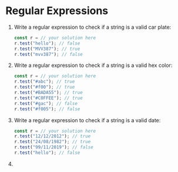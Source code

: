 # Regular Expressions

1. Write a regular expression to check if a string is a valid car plate:
    ```javascript
    const r = // your solution here
    r.test("hello"); // false
    r.test("MVV387"); // true
    r.test("mvv387"); // false
    ```

2. Write a regular expression to check if a string is a valid hex color:
    ```javascript
    const r = // your solution here
    r.test("#abc"); // true
    r.test("#f00"); // true
    r.test("#BADA55"); // true
    r.test("#C0FFEE"); // true
    r.test("#gac"); // false
    r.test("#f005"); // false
    ```

3. Write a regular expression to check if a string is a valid date:
    ```javascript
    const r = // your solution here
    r.test("12/12/2012"); // true
    r.test("24/08/1982"); // true
    r.test("99/11/2019"); // false
    r.test("hello"); // false
    ````

4.
